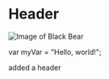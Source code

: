 # Header

![Image of Black Bear]([https://octodex.github.com/images/yaktocat.png](https://www.ndow.org/wp-content/uploads/2021/10/ursus_americanus-scaled.jpeg)https://www.ndow.org/wp-content/uploads/2021/10/ursus_americanus-scaled.jpeg)

var myVar = "Hello, world!";

added a header
